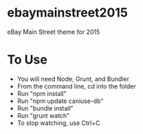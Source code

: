ebaymainstreet2015
====

eBay Main Street theme for 2015

To Use
======

* You will need Node, Grunt, and Bundler
* From the command line, cd into the folder
* Run "npm install"
* Run "npm update caniuse-db"
* Run "bundle install"
* Run "grunt watch"
* To stop watching, use Ctrl+C
